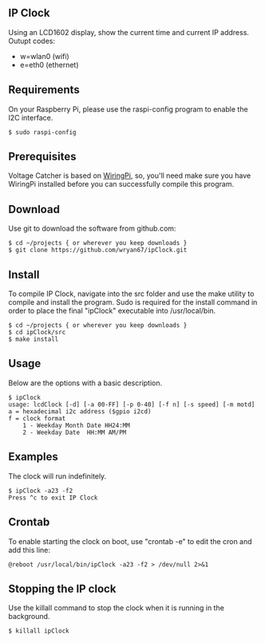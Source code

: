 IP Clock
--------

Using an LCD1602 display, show the current time and current IP address.  Outupt codes:

* w=wlan0 (wifi)
* e=eth0 (ethernet)

## Requirements
On your Raspberry Pi, please use the raspi-config program to enable the I2C interface.

	$ sudo raspi-config


## Prerequisites

Voltage Catcher is based on [WiringPi](http://wiringpi.com/), so, you'll need make sure you 
have WiringPi installed before you can successfully compile this program.  


## Download
Use git to download the software from github.com:

    $ cd ~/projects { or wherever you keep downloads }
    $ git clone https://github.com/wryan67/ipClock.git

## Install

To compile IP Clock, navigate into the src folder and use the make utility to compile 
and install the program.  Sudo is required for the install command in order to place the 
final "ipClock" executable into /usr/local/bin.  

    $ cd ~/projects { or wherever you keep downloads }
    $ cd ipClock/src
    $ make install


## Usage

Below are the options with a basic description.  

    $ ipClock
    usage: lcdClock [-d] [-a 00-FF] [-p 0-40] [-f n] [-s speed] [-m motd]   
    a = hexadecimal i2c address ($gpio i2cd)
    f = clock format
        1 - Weekday Month Date HH24:MM
        2 - Weekday Date  HH:MM AM/PM


## Examples

The clock will run indefinitely.  

    $ ipClock -a23 -f2
    Press ^c to exit IP Clock

## Crontab

To enable starting the clock on boot, use "crontab -e" to edit the cron and add this line:

    @reboot /usr/local/bin/ipClock -a23 -f2 > /dev/null 2>&1


## Stopping the IP clock

Use the killall command to stop the clock when it is running in the background.

    $ killall ipClock
